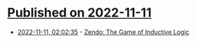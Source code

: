 # [Published on 2022-11-11](index.md)

* [2022-11-11, 02:02:35](https://news.ycombinator.com/item?id=33556439) - [Zendo: The Game of Inductive Logic](https://www.looneylabs.com/games/zendo)
